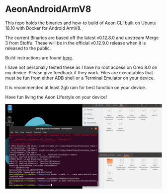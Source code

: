 # AeonAndroidArmV8
This repo holds the binaries and how-to build of Aeon CLI built on Ubuntu 18.10 with Docker for Android ArmV8.

The current Binaries are based off the latest v0.12.8.0 and upstream Merge 3 from Stoffu. These will be in the official v0.12.9.0 release when it is released to the public.  

Build instructions are found [here](https://github.com/BigslimVdub/AeonAndroidArmV8/blob/master/Build_and_Deploy.md). 

I have not personally tested these as I have no root access on Oreo 8.0 on my device. Please give feedback if they work. Files are executables that must be fun from either ADB shell or a Terminal Emulator on your device. 

It is recommended at least 2gb ram for best function on your device. 

Have fun living the Aeon Lifestyle on your device!

![Build Success](https://github.com/BigslimVdub/AeonAndroidArmV8/blob/master/android%20build.png)
